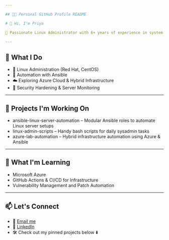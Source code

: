 ```yaml
---

## 🧑‍💻 Personal GitHub Profile README

# 👋 Hi, I'm Priya

🌟 Passionate Linux Administrator with 6+ years of experience in system administration, automation, and infrastructure management.

---
```


## 💼 What I Do

- 🐧 Linux Administration (Red Hat, CentOS)
- 🤖 Automation with Ansible
- ☁️ Exploring Azure Cloud & Hybrid Infrastructure
- 🔐 Security Hardening & Server Monitoring

---

## 🚀 Projects I'm Working On

- ansible-linux-server-automation – Modular Ansible roles to automate Linux server setups
- linux-admin-scripts – Handy bash scripts for daily sysadmin tasks
- azure-lab-automation – Hybrid infrastructure automation using Azure & Ansible

---

## 🧠 What I'm Learning

- Microsoft Azure
- GitHub Actions & CI/CD for Infrastructure
- Vulnerability Management and Patch Automation

---

## 📫 Let's Connect

- 📧 [Email me](mailto:priya16goel@gmail.com)
- 💼 [LinkedIn](www.linkedin.com/in/priya-goel-641527113)
- 🛠️ Check out my pinned projects below ⬇️
